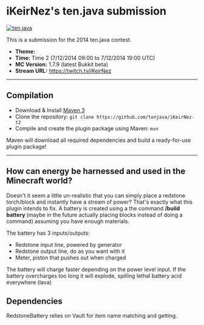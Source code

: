 iKeirNez's ten.java submission
==============================

[![ten.java](https://cdn.mediacru.sh/hu4CJqRD7AiB.svg)](https://tenjava.com/)

This is a submission for the 2014 ten.java contest.

- __Theme:__
- __Time:__ Time 2 (7/12/2014 09:00 to 7/12/2014 19:00 UTC)
- __MC Version:__ 1.7.9 (latest Bukkit beta)
- __Stream URL:__ https://twitch.tv/iKeirNez

<!-- put chosen theme above -->

---------------------------------------

Compilation
-----------

- Download & Install [Maven 3](http://maven.apache.org/download.html)
- Clone the repository: `git clone https://github.com/tenjava/iKeirNez-t2`
- Compile and create the plugin package using Maven: `mvn`

Maven will download all required dependencies and build a ready-for-use plugin package!

---------------------------------------

How can energy be harnessed and used in the Minecraft world?
-------

Doesn't it seem a little un-realistic that you can simply place a redstone torch/block and instantly have a stream of power? That's exactly what this plugin intends to fix. A battery is created using a the command **/build battery <size>** (maybe in the future actually placing blocks instead of doing a command) assuming you have enough materials.

The battery has 3 inputs/outputs:
  * Redstone input line, powered by generator
  * Redstone output line, do as you want with it
  * Meter, piston that pushes out when charged
  
The battery will charge faster depending on the power level input.
If the battery overcharges too long it will explode, spilling lethal battery acid everywhere (lava)

Dependencies
-----

RedstoneBattery relies on Vault for item name matching and getting.